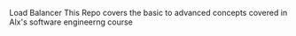 Load Balancer
This Repo covers the basic to advanced concepts covered in Alx's software engineerng course
